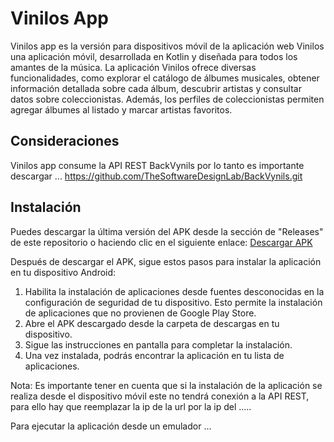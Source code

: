 # Vinilos App

Vinilos app es la versión para dispositivos móvil de la aplicación web Vinilos una aplicación móvil, desarrollada en Kotlin y diseñada para todos los amantes de la música.
La aplicación Vinilos ofrece diversas funcionalidades, como explorar el catálogo de álbumes musicales, obtener información detallada sobre cada álbum, descubrir artistas y consultar datos sobre coleccionistas. Además, los perfiles de coleccionistas permiten agregar álbumes al listado y marcar artistas favoritos.

## Consideraciones
Vinilos app consume la API REST BackVynils por lo tanto es importante descargar ... https://github.com/TheSoftwareDesignLab/BackVynils.git

## Instalación

Puedes descargar la última versión del APK desde la sección de "Releases" de este repositorio o haciendo clic en el siguiente enlace: [Descargar APK](enlace-al-apk)

Después de descargar el APK, sigue estos pasos para instalar la aplicación en tu dispositivo Android:

1. Habilita la instalación de aplicaciones desde fuentes desconocidas en la configuración de seguridad de tu dispositivo. Esto permite la instalación de aplicaciones que no provienen de Google Play Store.
2. Abre el APK descargado desde la carpeta de descargas en tu dispositivo.
3. Sigue las instrucciones en pantalla para completar la instalación.
4. Una vez instalada, podrás encontrar la aplicación en tu lista de aplicaciones.

Nota: Es importante tener en cuenta que si la instalación de la aplicación se realiza desde el dispositivo móvil este no tendrá conexión a la API REST, para ello hay que reemplazar la ip de la url por la ip del  .....


Para ejecutar la aplicación desde un emulador ...

